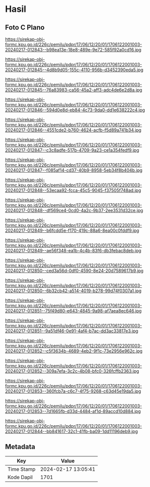 # Hasil

## Foto C Plano

https://sirekap-obj-formc.kpu.go.id/226c/pemilu/pdpr/17/06/12/20/01/1706122001003-20240217-012843--b98ea13e-18e8-489e-9e72-585f92a0cd16.jpg

https://sirekap-obj-formc.kpu.go.id/226c/pemilu/pdpr/17/06/12/20/01/1706122001003-20240217-012845--4d8b9d05-155c-4110-956b-d3452390eda5.jpg

https://sirekap-obj-formc.kpu.go.id/226c/pemilu/pdpr/17/06/12/20/01/1706122001003-20240217-012845--76a83983-ca56-45a2-aff3-adc4de6e2d8a.jpg

https://sirekap-obj-formc.kpu.go.id/226c/pemilu/pdpr/17/06/12/20/01/1706122001003-20240217-012846--594d0e8d-eb84-4c73-9da0-dd1e638222c4.jpg

https://sirekap-obj-formc.kpu.go.id/226c/pemilu/pdpr/17/06/12/20/01/1706122001003-20240217-012846--4551cde2-b760-4624-acfb-f5d89a741b34.jpg

https://sirekap-obj-formc.kpu.go.id/226c/pemilu/pdpr/17/06/12/20/01/1706122001003-20240217-012847--c3c8adfe-517b-4709-9a23-ce1a354fedf9.jpg

https://sirekap-obj-formc.kpu.go.id/226c/pemilu/pdpr/17/06/12/20/01/1706122001003-20240217-012847--f085af14-cd37-40b9-8958-5eb34f8b404b.jpg

https://sirekap-obj-formc.kpu.go.id/226c/pemilu/pdpr/17/06/12/20/01/1706122001003-20240217-012848--53ecaa92-fcca-45c5-9045-f37505f748ad.jpg

https://sirekap-obj-formc.kpu.go.id/226c/pemilu/pdpr/17/06/12/20/01/1706122001003-20240217-012848--df569ce4-0cd0-4a2c-9b37-2ee3531d32ce.jpg

https://sirekap-obj-formc.kpu.go.id/226c/pemilu/pdpr/17/06/12/20/01/1706122001003-20240217-012849--b6fcdd5e-f170-419c-88a6-8ea00c0fddf9.jpg

https://sirekap-obj-formc.kpu.go.id/226c/pemilu/pdpr/17/06/12/20/01/1706122001003-20240217-012849--ae56f348-ea1b-4c4b-83f6-db3febac8deb.jpg

https://sirekap-obj-formc.kpu.go.id/226c/pemilu/pdpr/17/06/12/20/01/1706122001003-20240217-012850--ced3a56d-0df0-4590-8e24-20d7589617b9.jpg

https://sirekap-obj-formc.kpu.go.id/226c/pemilu/pdpr/17/06/12/20/01/1706122001003-20240217-012850--6b32cb42-a514-4019-b278-99d74f0307a1.jpg

https://sirekap-obj-formc.kpu.go.id/226c/pemilu/pdpr/17/06/12/20/01/1706122001003-20240217-012851--75f49d80-e643-4845-9a98-af7aea8ec646.jpg

https://sirekap-obj-formc.kpu.go.id/226c/pemilu/pdpr/17/06/12/20/01/1706122001003-20240217-012851--9a51df46-0e91-4af4-b7ac-dd3ac33817e3.jpg

https://sirekap-obj-formc.kpu.go.id/226c/pemilu/pdpr/17/06/12/20/01/1706122001003-20240217-012852--c5f3634b-4689-4eb2-9f1c-73e2956e962c.jpg

https://sirekap-obj-formc.kpu.go.id/226c/pemilu/pdpr/17/06/12/20/01/1706122001003-20240217-012852--309a7efa-3c2c-4b08-bfc0-326fcffb2363.jpg

https://sirekap-obj-formc.kpu.go.id/226c/pemilu/pdpr/17/06/12/20/01/1706122001003-20240217-012853--360fcb7a-c6c7-4f75-9268-c63d45e19da5.jpg

https://sirekap-obj-formc.kpu.go.id/226c/pemilu/pdpr/17/06/12/20/01/1706122001003-20240217-012853--7d1665fb-d33d-4484-af1d-89accd10d884.jpg

https://sirekap-obj-formc.kpu.go.id/226c/pemilu/pdpr/17/06/12/20/01/1706122001003-20240217-012844--bb841617-32c1-41fb-ba09-1dd11196deb9.jpg


## Metadata

| Key        | Value               |
| ---------- | ------------------- |
| Time Stamp | 2024-02-17 13:05:41 |
| Kode Dapil | 1701                |



